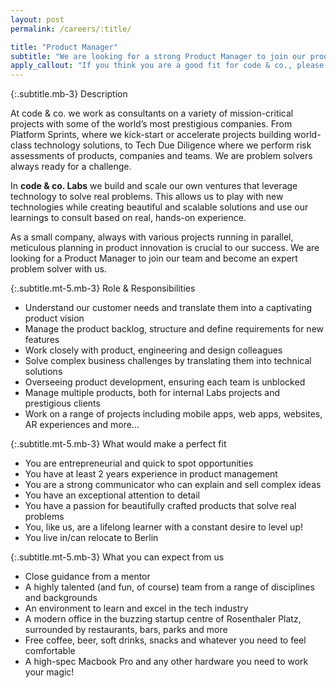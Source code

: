 ```yaml
---
layout: post
permalink: /careers/:title/

title: "Product Manager"
subtitle: "We are looking for a strong Product Manager to join our product team. Build intuitive, beautiful experiences and become an expert problem solver with us."
apply_callout: "If you think you are a good fit for code & co., please reach out with your LinkedIn profile, a cover letter, and link to GitHub, or any product you\'re proud of. We look forward to hearing from you!"
---
```


{:.subtitle.mb-3}
Description

At code & co. we work as consultants on a variety of mission-critical projects with some of the world’s most prestigious companies. From Platform Sprints, where we kick-start or accelerate projects building world-class technology solutions, to Tech Due Diligence where we perform risk assessments of products, companies and teams. We are problem solvers always ready for a challenge.

In **code & co. Labs** we build and scale our own ventures that leverage technology to solve real problems. This allows us to play with new technologies while creating beautiful and scalable solutions and use our learnings to consult based on real, hands-on experience.

As a small company, always with various projects running in parallel, meticulous planning in product innovation is crucial to our success. We are looking for a Product Manager to join our team and become an expert problem solver with us.

{:.subtitle.mt-5.mb-3}
Role & Responsibilities

- Understand our customer needs and translate them into a captivating product vision
- Manage the product backlog, structure and define requirements for new features
- Work closely with product, engineering and design colleagues
- Solve complex business challenges by translating them into technical solutions
- Overseeing product development, ensuring each team is unblocked
- Manage multiple products, both for internal Labs projects and prestigious clients
- Work on a range of projects including mobile apps, web apps, websites, AR experiences and more…


{:.subtitle.mt-5.mb-3}
What would make a perfect fit

- You are entrepreneurial and quick to spot opportunities
- You have at least 2 years experience in product management
- You are a strong communicator who can explain and sell complex ideas
- You have an exceptional attention to detail
- You have a passion for beautifully crafted products that solve real problems
- You, like us, are a lifelong learner with a constant desire to level up!
- You live in/can relocate to Berlin


{:.subtitle.mt-5.mb-3}
What you can expect from us

- Close guidance from a mentor
- A highly talented (and fun, of course) team from a range of disciplines and backgrounds
- An environment to learn and excel in the tech industry
- A modern office in the buzzing startup centre of Rosenthaler Platz, surrounded by restaurants, bars, parks and more
- Free coffee, beer, soft drinks, snacks and whatever you need to feel comfortable
- A high-spec Macbook Pro and any other hardware you need to work your magic!
